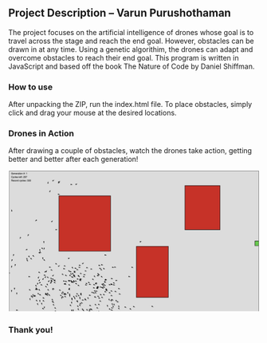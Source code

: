 ## Project Description – Varun Purushothaman

The project focuses on the artificial intelligence of drones whose goal is to travel across the stage and reach the end goal. However, obstacles can be drawn in at any time. Using a genetic algorithim, the drones can adapt and overcome obstacles to reach their end goal. This program is written in JavaScript and based off the book The Nature of Code by Daniel Shiffman.

### How to use

After unpacking the ZIP, run the index.html file. To place obstacles, simply click and drag your mouse at the desired locations.

### Drones in Action

After drawing a couple of obstacles, watch the drones take action, getting better and better after each generation!

![Display Image](resources/pic1.png)

### Thank you!
